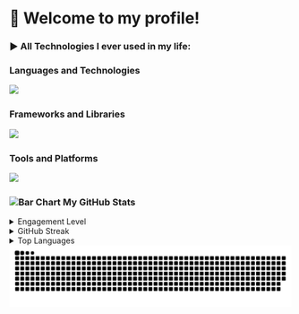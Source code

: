 # 🚩 Welcome to my profile! 

### ▶ All Technologies I ever used in my life:

### Languages and Technologies
<a href="https://skillicons.dev">
  <img src="https://skillicons.dev/icons?i=js,html,css,py,c" />
</a>

### Frameworks and Libraries
<a href="https://skillicons.dev">
  <img src="https://skillicons.dev/icons?i=nodejs,discordjs" />
</a>

### Tools and Platforms
<a href="https://skillicons.dev">
  <img src="https://skillicons.dev/icons?i=git,github,figma,discord" />
</a>

### <img src="https://raw.githubusercontent.com/Tarikul-Islam-Anik/Animated-Fluent-Emojis/master/Emojis/Objects/Bar%20Chart.png" alt="Bar Chart" width="30" height="30" /> My GitHub Stats

<details>
  <summary> Engagement Level </summary>
  <p>
    <img src="https://github-readme-stats.vercel.app/api?username=matteoludovino&theme=midnight-purple&show_icons=true&hide_border=true&count_private=true" alt="GitHub Stats">
  </p>
</details>
<details>
  <summary> GitHub Streak </summary>
  <p>
    <img src="https://github-readme-streak-stats.herokuapp.com/?user=matteoludovino&theme=midnight-purple&hide_border=true" alt="GitHub Streak">
  </p>
</details>
<details>
  <summary> Top Languages </summary>
  <p>
    <img src="https://github-readme-stats.vercel.app/api/top-langs/?username=matteoludovino&theme=midnight-purple&show_icons=true&hide_border=true&layout=compact" alt="Top Langs">
  </p>
</details>

<picture>
  <source media="(prefers-color-scheme: dark)" srcset="https://raw.githubusercontent.com/mari4souza/mari4souza/output/github-contribution-grid-snake-dark.svg">
  <source media="(prefers-color-scheme: light)" srcset="https://raw.githubusercontent.com/mari4souza/mari4souza/output/github-contribution-grid-snake.svg">
  <img alt="github contribution grid snake animation" src="https://raw.githubusercontent.com/mari4souza/mari4souza/output/github-contribution-grid-snake.svg">
</picture>
<br><br>
